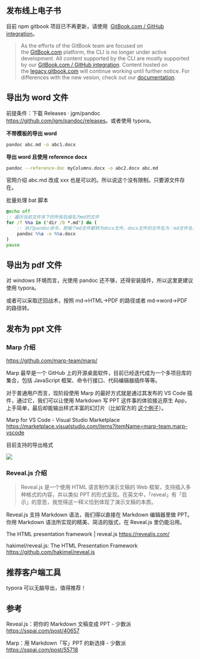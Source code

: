 ## 发布线上电子书

目前 npm gitbook 项目已不再更新，请使用  [GitBook.com / GitHub integration](https://docs.gitbook.com/integrations/github)。

> As the efforts of the GitBook team are focused on the [GitBook.com](https://www.gitbook.com/) platform, the CLI is no longer under active development.
All content supported by the CLI are mostly supported by our [GitBook.com / GitHub integration](https://docs.gitbook.com/integrations/github).
Content hosted on the [legacy.gitbook.com](https://legacy.gitbook.com/) will continue working until further notice. For differences with the new vesion, check out our [documentation](https://docs.gitbook.com/v2-changes/important-differences).

## 导出为 word 文件

前提条件：下载 Releases · jgm/pandoc <https://github.com/jgm/pandoc/releases>。或者使用 typora。

**不带模板的导出 word**

```sh
pandoc abc.md -o abc1.docx
```

**导出 word 且使用 reference docx**

```sh
pandoc --reference-doc myColumns.docx -o abc2.docx abc.md
```

官网介绍 abc.md 改成 xxx 也是可以的。所以说这个没有限制。只要源文件存在。

批量处理 bat 脚本

```bat
@echo off
:: 遍历当前文件夹下的所有后缀名为md的文件
for /f %%a in ('dir /b *.md') do (
    :: 执行pandoc命令，把每个md文件都转为docx文件，docx文件的文件名为：md文件名.md.docx
    pandoc %%a -o %%a.docx
)
pause
```

## 导出为 pdf 文件

对 windows 环境而言，光使用 pandoc 还不够，还得安装插件，所以这里更建议使用 typora。

或者可以采取迂回战术，按照 md->HTML->PDF 的路径或者 md->word->PDF 的路径转。

## 发布为 ppt 文件

### Marp 介绍

<https://github.com/marp-team/marp/>

Marp 最早是一个 GitHub 上的开源桌面软件，目前已经迭代成为一个多项目库的集合，包括 JavaScript 框架、命令行接口、代码编辑器插件等等。

对于普通用户而言，现阶段使用 Marp 的最好方式就是通过其发布的 VS Code 插件，通过它，我们可以让使用 Markdown 写 PPT 这件事的体验接近原生 App，上手简单，最后却能输出样式丰富的幻灯片（比如官方的 [这个例子](https://yhatt-marp-cli-example.netlify.com/#1)）。

Marp for VS Code - Visual Studio Marketplace
<https://marketplace.visualstudio.com/items?itemName=marp-team.marp-vscode>

目前支持的导出格式

![](https://upload-images.jianshu.io/upload_images/1662509-cbca5f2d9bb40d76.png?imageMogr2/auto-orient/strip%7CimageView2/2/w/1240)

### Reveal.js 介绍

> Reveal.js 是一个使用 HTML 语言制作演示文稿的 Web 框架，支持插入多种格式的内容，并以类似 PPT 的形式呈现。在英文中，「reveal」有「启示」的意思，我觉得这一释义恰到体现了演示文稿的本质。

Reveal.js 支持 Markdown 语法，我们得以直接在 Markdown 编辑器里做 PPT。你用 Markdown 语法所实现的精美、简洁的版式，在 Reveal.js 里仍能沿用。

The HTML presentation framework | reveal.js
<https://revealjs.com/>

hakimel/reveal.js: The HTML Presentation Framework
<https://github.com/hakimel/reveal.js>

## 推荐客户端工具

typora 可以无脑导出，值得推荐！

## 参考

Reveal.js：把你的 Markdown 文稿变成 PPT - 少数派
<https://sspai.com/post/40657>

Marp：用 Markdown「写」PPT 的新选择 - 少数派
<https://sspai.com/post/55718>
